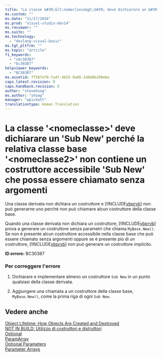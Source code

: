 ```yaml
---
title: "La classe &#39;&lt;nomeclasse&gt;&#39; deve dichiarare un &#39;Sub New&#39; perch&#233; la relativa classe base &#39;&lt;nomeclasse2&gt;&#39; non contiene un costruttore accessibile &#39;Sub New&#39; che possa essere chiamato senza argomenti | Microsoft Docs"
ms.custom: ""
ms.date: "11/17/2016"
ms.prod: "visual-studio-dev14"
ms.reviewer: ""
ms.suite: ""
ms.technology: 
  - "devlang-visual-basic"
ms.tgt_pltfrm: ""
ms.topic: "article"
f1_keywords: 
  - "vbc30387"
  - "bc30387"
helpviewer_keywords: 
  - "BC30387"
ms.assetid: ff587e79-fa47-4b55-9a08-24688b209e0a
caps.latest.revision: 9
caps.handback.revision: 9
author: "stevehoag"
ms.author: "shoag"
manager: "wpickett"
translationtype: Human Translation
---
```

# La classe &#39;&lt;nomeclasse&gt;&#39; deve dichiarare un &#39;Sub New&#39; perch&#233; la relativa classe base &#39;&lt;nomeclasse2&gt;&#39; non contiene un costruttore accessibile &#39;Sub New&#39; che possa essere chiamato senza argomenti
Una classe derivata non dichiara un costruttore e [!INCLUDE[vbprvb](../../csharp/programming-guide/concepts/linq/includes/vbprvb_md.md)] non può generarne uno perché non può chiamare alcun costruttore della classe base.  
  
 Quando una classe derivata non dichiara un costruttore, [!INCLUDE[vbprvb](../../csharp/programming-guide/concepts/linq/includes/vbprvb_md.md)] prova a generare un costruttore senza parametri che chiama `MyBase.New()`. Se non è presente alcun costruttore accessibile nella classe base che può essere chiamato senza argomenti oppure se è presente più di un costruttore, [!INCLUDE[vbprvb](../../csharp/programming-guide/concepts/linq/includes/vbprvb_md.md)] non può generare un costruttore implicito.  
  
 **ID errore:** BC30387  
  
### Per correggere l'errore  
  
1.  Dichiarare e implementare almeno un costruttore `Sub New` in un punto qualsiasi della classe derivata.  
  
2.  Aggiungere una chiamata a un costruttore della classe base, `MyBase.New()`, come la prima riga di ogni `Sub New`.  
  
## Vedere anche  
 [Object Lifetime: How Objects Are Created and Destroyed](../../visual-basic/programming-guide/language-features/objects-and-classes/object-lifetime-how-objects-are-created-and-destroyed.md)   
 [NOT IN BUILD: Utilizzo di costruttori e distruttori](http://msdn.microsoft.com/it-it/548eebe1-86c4-4377-b2f5-447cb8be3d90)   
 [Optional](../../visual-basic/language-reference/modifiers/optional.md)   
 [ParamArray](../../visual-basic/language-reference/modifiers/paramarray.md)   
 [Optional Parameters](../../visual-basic/programming-guide/language-features/procedures/optional-parameters.md)   
 [Parameter Arrays](../../visual-basic/programming-guide/language-features/procedures/parameter-arrays.md)